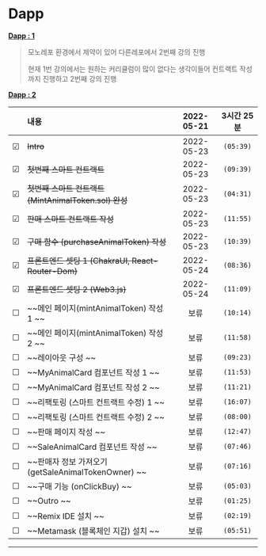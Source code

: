 # Dapp

**[Dapp : 1](https://www.inflearn.com/course/%EB%94%94%EC%95%B1-%ED%94%84%EB%A1%9C%EC%A0%9D%ED%8A%B8)**

> 모노레포 환경에서 제약이 있어 다른레포에서 2번째 강의 진행
>
> 현재 1번 강의에서는 원하는 커리큘럼이 많이 없다는 생각이들어 컨트랙트 작성까지 진행하고 2번째 강의 진행

**[Dapp : 2](https://github.com/FRONT-JB/dapp)**

<!-- 미완료 &#9744; -->
<!-- 완료 &#9745; -->

|         | 내용                                                  | 2022-05-21 | 3시간 25분 |
| :-----: | :---------------------------------------------------- | :--------: | :--------: |
| &#9745; | ~~Intro~~                                             | 2022-05-23 | `(05:39)`  |
| &#9745; | ~~첫번째 스마트 컨트랙트~~                            | 2022-05-23 | `(09:39)`  |
| &#9745; | ~~첫번째 스마트 컨트랙트 (MintAnimalToken.sol) 완성~~ | 2022-05-23 | `(04:31)`  |
| &#9745; | ~~판매 스마트 컨트랙트 작성~~                         | 2022-05-23 | `(11:55)`  |
| &#9745; | ~~구매 함수 (purchaseAnimalToken) 작성~~              | 2022-05-23 | `(10:39)`  |
| &#9745; | ~~프론트엔드 셋팅 1 (ChakraUI, React-Router-Dom)~~    | 2022-05-24 | `(08:36)`  |
| &#9745; | ~~프론트엔드 셋팅 2 (Web3.js)~~                       | 2022-05-24 | `(11:09)`  |
| &#9744; | ~~메인 페이지(mintAnimalToken) 작성 1 ~~              |    보류    | `(10:14)`  |
| &#9744; | ~~메인 페이지(mintAnimalToken) 작성 2 ~~              |    보류    | `(11:58)`  |
| &#9744; | ~~레이아웃 구성 ~~                                    |    보류    | `(09:23)`  |
| &#9744; | ~~MyAnimalCard 컴포넌트 작성 1 ~~                     |    보류    | `(11:53)`  |
| &#9744; | ~~MyAnimalCard 컴포넌트 작성 2 ~~                     |    보류    | `(11:21)`  |
| &#9744; | ~~리팩토링 (스마트 컨트랙트 수정) 1 ~~                |    보류    | `(16:07)`  |
| &#9744; | ~~리팩토링 (스마트 컨트랙트 수정) 2 ~~                |    보류    | `(08:00)`  |
| &#9744; | ~~판매 페이지 작성 ~~                                 |    보류    | `(12:47)`  |
| &#9744; | ~~SaleAnimalCard 컴포넌트 작성 ~~                     |    보류    | `(07:46)`  |
| &#9744; | ~~판매자 정보 가져오기 (getSaleAnimalTokenOwner) ~~   |    보류    | `(07:16)`  |
| &#9744; | ~~구매 기능 (onClickBuy) ~~                           |    보류    | `(05:03)`  |
| &#9744; | ~~Outro ~~                                            |    보류    | `(01:25)`  |
| &#9744; | ~~Remix IDE 설치 ~~                                   |    보류    | `(02:19)`  |
| &#9744; | ~~Metamask (블록체인 지갑) 설치 ~~                    |    보류    | `(05:51)`  |

---
